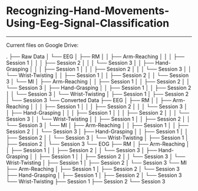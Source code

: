 # Recognizing-Hand-Movements-Using-Eeg-Signal-Classification
---
Current files on Google Drive:

.
├── Raw Data
│   └── EEG
│       ├── RM
│       │   ├── Arm-Reaching
│       │   │   ├── Session 1
│       │   │   ├── Session 2
│       │   │   └── Session 3
│       │   ├── Hand-Grasping
│       │   │   ├── Session 1
│       │   │   ├── Session 2
│       │   │   └── Session 3
│       │   └── Wrist-Twisting
│       │       ├── Session 1
│       │       ├── Session 2
│       │       └── Session 3
│       └── MI
│           ├── Arm-Reaching
│           │   ├── Session 1
│           │   ├── Session 2
│           │   └── Session 3
│           ├── Hand-Grasping
│           │   ├── Session 1
│           │   ├── Session 2
│           │   └── Session 3
│           └── Wrist-Twisting
│               ├── Session 1
│               ├── Session 2
│               └── Session 3
└── Converted Data
    ├── EEG
    │   ├── RM
    │   │   ├── Arm-Reaching
    │   │   │   ├── Session 1
    │   │   │   ├── Session 2
    │   │   │   └── Session 3
    │   │   ├── Hand-Grasping
    │   │   │   ├── Session 1
    │   │   │   ├── Session 2
    │   │   │   └── Session 3
    │   │   └── Wrist-Twisting
    │   │       ├── Session 1
    │   │       ├── Session 2
    │   │       └── Session 3
    │   └── MI
    │       ├── Arm-Reaching
    │       │   ├── Session 1
    │       │   ├── Session 2
    │       │   └── Session 3
    │       ├── Hand-Grasping
    │       │   ├── Session 1
    │       │   ├── Session 2
    │       │   └── Session 3
    │       └── Wrist-Twisting
    │           ├── Session 1
    │           ├── Session 2
    │           └── Session 3
    └── EOG
        ├── RM
        │   ├── Arm-Reaching
        │   │   ├── Session 1
        │   │   ├── Session 2
        │   │   └── Session 3
        │   ├── Hand-Grasping
        │   │   ├── Session 1
        │   │   ├── Session 2
        │   │   └── Session 3
        │   └── Wrist-Twisting
        │       ├── Session 1
        │       ├── Session 2
        │       └── Session 3
        └── MI
            ├── Arm-Reaching
            │   ├── Session 1
            │   ├── Session 2
            │   └── Session 3
            ├── Hand-Grasping
            │   ├── Session 1
            │   ├── Session 2
            │   └── Session 3
            └── Wrist-Twisting
                ├── Session 1
                ├── Session 2
                └── Session 3
